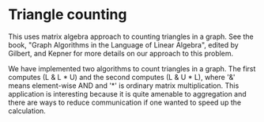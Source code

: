 # Triangle counting

This uses matrix algebra approach to counting triangles in a graph.
See the book, "Graph Algorithms in the Language of Linear Algebra",
edited by Gilbert, and Kepner for more details on our approach to this problem.

We have implemented two algorithms to count triangles in a graph. The
first computes (L & L * U) and the second computes (L & U * L), where
'&' means element-wise AND and '*' is ordinary matrix
multiplication. This application is interesting because it is quite
amenable to aggregation and there are ways to reduce communication if
one wanted to speed up the calculation.
